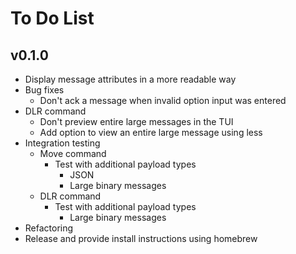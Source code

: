 # To Do List

## v0.1.0

* Display message attributes in a more readable way
* Bug fixes
  * Don't ack a message when invalid option input was entered
* DLR command
  * Don't preview entire large messages in the TUI
  * Add option to view an entire large message using less
* Integration testing
  * Move command
    * Test with additional payload types
      * JSON
      * Large binary messages
  * DLR command
    * Test with additional payload types
      * Large binary messages
* Refactoring
* Release and provide install instructions using homebrew
